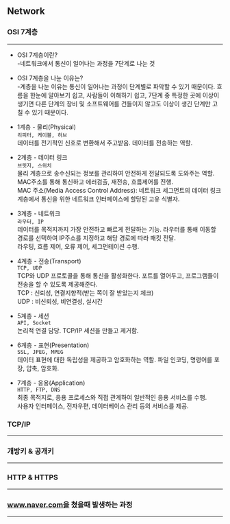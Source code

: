 ## Network
### OSI 7계층
-------------
* OSI 7계층이란?<br>
-네트워크에서 통신이 일어나는 과정을 7단계로 나눈 것
* OSI 7계층을 나눈 이유는?<br>
-계층을 나눈 이유는 통신이 일어나는 과정이 단계별로 파악할 수 있기 때문이다. 흐름을 한눈에 알아보기 쉽고, 사람들이 이해하기 쉽고, 7단계 중 특정한 곳에 이상이 생기면 다른 단계의 장비 및 소프트웨어를 건들이지 않고도 이상이 생긴 단계만 고칠 수 있기 때문이다.

* 1계층 - 물리(Physical)<br>
`리피터, 케이블, 허브`<br>
데이터를 전기적인 신호로 변환해서 주고받음. 데이터를 전송하는 역할.

* 2계층 - 데이터 링크<br>
`브릿지, 스위치`<br>
물리 계층으로 송수신되는 정보를 관리하여 안전하게 전달되도록 도와주는 역할. MAC주소를 통해 통신하고 에러검출, 재전송, 흐름제어를 진행.<br>
MAC 주소(Media Access Control Address): 네트워크 세그먼트의 데이터 링크 계층에서 통신을 위한 네트워크 인터페이스에 할당된 고유 식별자.

* 3계층 - 네트워크<br>
`라우터, IP`<br>
데이터를 목적지까지 가장 안전하고 빠르게 전달하는 기능. 라우터를 통해 이동할 경로를 선택하여 IP주소를 지정하고 해당 경로에 따라 패킷 전달.<br>
라우팅, 흐름 제어, 오류 제어, 세그먼테이션 수행.

* 4계층 - 전송(Transport)<br>
`TCP, UDP`<br>
TCP와 UDP 프로토콜을 통해 통신을 활성화한다. 포트를 열어두고, 프로그램들이 전송을 할 수 있도록 제공해준다.<br>
TCP : 신뢰성, 연결지향적(받는 쪽이 잘 받았는지 체크)<br>
UDP : 비신뢰성, 비연결성, 실시간

* 5계층 - 세션<br>
`API, Socket`<br>
논리적 연결 담당. TCP/IP 세션을 만들고 제거함.

* 6계층 - 표현(Presentation)<br>
`SSL, JPEG, MPEG`<br>
데이터 표현에 대한 독립성을 제공하고 암호화하는 역할. 파일 인코딩, 명령어를 포장, 압축, 암호화.

* 7계층 - 응용(Application)<br>
`HTTP, FTP, DNS`<br>
최종 목적지로, 응용 프로세스와 직접 관계하여 일반적인 응용 서비스를 수행.<br>
사용자 인터페이스, 전자우편, 데이터베이스 관리 등의 서비스를 제공.

### TCP/IP
----------

### 개방키 & 공개키
-------------------

### HTTP & HTTPS
-----------------

### www.naver.com을 쳤을때 발생하는 과정
----------------------------------------
